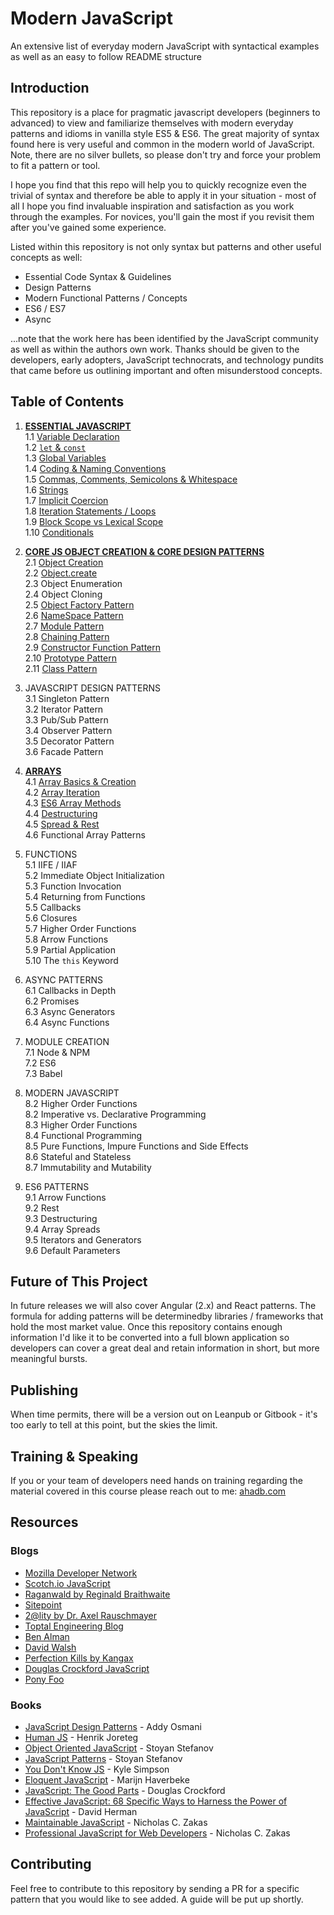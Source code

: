 # Modern JavaScript
An extensive list of everyday modern JavaScript with syntactical examples as well as an easy to follow README structure

## Introduction
This repository is a place for pragmatic javascript developers (beginners to advanced) to view and familiarize themselves with modern
everyday patterns and idioms in vanilla style ES5 & ES6. The great majority of syntax found here is very useful and common in the modern world of JavaScript. Note, there are no silver bullets, so please don't try and force your problem to fit a pattern or tool.

I hope you find that this repo will help you to quickly recognize even the trivial of syntax and therefore be able to apply it in your situation - most of all I hope you find invaluable inspiration and satisfaction as you work through the examples. For novices, you'll gain the most if you revisit them after you've gained some experience.

Listed within this repository is not only syntax but patterns and other useful concepts as well:
 * Essential Code Syntax & Guidelines
 * Design Patterns
 * Modern Functional Patterns / Concepts
 * ES6 / ES7
 * Async
 
...note that the work here has been identified by the JavaScript community as well as within the authors own work. Thanks should be given to the developers, early adopters, JavaScript technocrats, and technology pundits that came before us outlining important and often misunderstood concepts. 

## Table of Contents

1. [**ESSENTIAL JAVASCRIPT**](https://github.com/ahadb/javascript-patterns/tree/master/essential-javascript)  
    1.1 [Variable Declaration](https://github.com/ahadb/javascript-patterns/tree/master/essential-javascript#variable-declarations)  
    1.2 [`let` & `const`](https://github.com/ahadb/javascript-patterns/tree/master/essential-javascript#let-and-const)   
    1.3 [Global Variables](https://github.com/ahadb/javascript-patterns/tree/master/essential-javascript#global-variables)  
    1.4 [Coding & Naming Conventions](https://github.com/ahadb/javascript-patterns/tree/master/essential-javascript#coding-and-naming-conventions)  
    1.5 [Commas, Comments, Semicolons & Whitespace](https://github.com/ahadb/javascript-patterns/tree/master/essential-javascript#commas-comments-semicolons-and-whitespace)  
    1.6 [Strings](https://github.com/ahadb/javascript-patterns/tree/master/essential-javascript#strings)  
    1.7 [Implicit Coercion](https://github.com/ahadb/javascript-patterns/tree/master/essential-javascript#implicit-coercion)    
    1.8 [Iteration Statements / Loops](https://github.com/ahadb/javascript-patterns/blob/master/essential-javascript/README.md#iteration-statements)  
    1.9 [Block Scope vs Lexical Scope](https://github.com/ahadb/javascript-patterns/blob/master/essential-javascript/README.md#scope)  
    1.10 [Conditionals](https://github.com/ahadb/javascript-patterns/blob/master/essential-javascript/README.md#conditionals)  
 
2. [**CORE JS OBJECT CREATION & CORE DESIGN PATTERNS**](https://github.com/ahadb/javascript-patterns/tree/master/objects)  
    2.1 [Object Creation](https://github.com/ahadb/javascript-patterns/tree/master/objects#object-creation)  
    2.2 [Object.create](https://github.com/ahadb/javascript-patterns/tree/master/objects#object-create)  
    2.3 Object Enumeration  
    2.4 Object Cloning  
    2.5 [Object Factory Pattern](https://github.com/ahadb/javascript-patterns/tree/master/objects#object-factory-pattern)  
    2.6 [NameSpace Pattern](https://github.com/ahadb/javascript-patterns/tree/master/objects#namespace-pattern)   
    2.7 [Module Pattern](https://github.com/ahadb/javascript-patterns/tree/master/objects#module-pattern)    
    2.8 [Chaining Pattern](https://github.com/ahadb/javascript-patterns/tree/master/objects#chaining-pattern)  
    2.9 [Constructor Function Pattern](https://github.com/ahadb/javascript-patterns/tree/master/objects#es5-constructor-function-pattern)    
    2.10 [Prototype Pattern](https://github.com/ahadb/javascript-patterns/tree/master/objects#prototype-pattern)     
    2.11 [Class Pattern](https://github.com/ahadb/javascript-patterns/tree/master/objects#class-pattern)  

3. JAVASCRIPT DESIGN PATTERNS  
    3.1 Singleton Pattern  
    3.2 Iterator Pattern    
    3.3 Pub/Sub Pattern  
    3.4 Observer Pattern  
    3.5 Decorator Pattern  
    3.6 Facade Pattern 
       
4. [**ARRAYS**](https://github.com/ahadb/modern-javascript/tree/master/arrays)    
    4.1 [Array Basics & Creation](https://github.com/ahadb/javascript-patterns/blob/master/arrays/array-creation.js)       
    4.2 [Array Iteration](https://github.com/ahadb/javascript-patterns/blob/master/arrays/array-iteration.js)  
    4.3 [ES6 Array Methods](https://github.com/ahadb/modern-javascript/blob/master/arrays/es6-array-methods.js)  
    4.4 [Destructuring](https://github.com/ahadb/modern-javascript/blob/master/arrays/destructuring.js)  
    4.5 [Spread & Rest](https://github.com/ahadb/modern-javascript/blob/master/arrays/spread-operator.js)     
    4.6 Functional Array Patterns             

5. FUNCTIONS  
    5.1 IIFE / IIAF  
    5.2 Immediate Object Initialization      
    5.3 Function Invocation  
    5.4 Returning from Functions  
    5.5 Callbacks  
    5.6 Closures  
    5.7 Higher Order Functions  
    5.8 Arrow Functions  
    5.9 Partial Application  
    5.10 The `this` Keyword  

6. ASYNC PATTERNS  
    6.1 Callbacks in Depth  
    6.2 Promises  
    6.3 Async Generators  
    6.4 Async Functions  
 
7. MODULE CREATION  
    7.1 Node & NPM    
    7.2 ES6  
    7.3 Babel  
 
8. MODERN JAVASCRIPT   
    8.2 Higher Order Functions  
    8.2 Imperative vs. Declarative Programming  
    8.3 Higher Order Functions  
    8.4 Functional Programming  
    8.5 Pure Functions, Impure Functions and Side Effects  
    8.6 Stateful and Stateless  
    8.7 Immutability and Mutability

9. ES6 PATTERNS  
    9.1 Arrow Functions  
    9.2 Rest  
    9.3 Destructuring      
    9.4 Array Spreads  
    9.5 Iterators and Generators  
    9.6 Default Parameters  

## Future of This Project
In future releases we will also cover Angular (2.x) and React patterns. The formula for adding patterns will be determinedby libraries / frameworks that hold the most market value. Once this repository contains enough information I'd like it to be converted into a full blown application so developers can cover a great deal and retain information in short, but more meaningful bursts.

## Publishing
When time permits, there will be a version out on Leanpub or Gitbook - it's too early to tell at this point, but the skies the limit.

## Training & Speaking
If you or your team of developers need hands on training regarding the material covered in this course please reach out to me: [ahadb.com](http://ahadb.com)

## Resources

### Blogs

* [Mozilla Developer Network](https://developer.mozilla.org/en-US/docs/Web/JavaScript)
* [Scotch.io JavaScript](https://scotch.io/tag/javascript)
* [Raganwald by Reginald Braithwaite](http://raganwald.com/)
* [Sitepoint](https://www.sitepoint.com/javascript/raw-javascript/)
* [2@lity by Dr. Axel Rauschmayer](http://www.2ality.com/)
* [Toptal Engineering Blog](https://www.toptal.com/developers/blog)
* [Ben Alman](http://benalman.com/)
* [David Walsh](https://davidwalsh.name/)
* [Perfection Kills by Kangax](http://perfectionkills.com/)
* [Douglas Crockford JavaScript](http://javascript.crockford.com/)
* [Pony Foo](https://ponyfoo.com/)

### Books
* [JavaScript Design Patterns](https://addyosmani.com/resources/essentialjsdesignpatterns/book/) - Addy Osmani
* [Human JS](http://read.humanjavascript.com/) - Henrik Joreteg
* [Object Oriented JavaScript](https://www.amazon.com/Object-Oriented-JavaScript-Stoyan-Stefanov-ebook/dp/B0057UNEJC) - Stoyan Stefanov
* [JavaScript Patterns](http://shop.oreilly.com/product/9780596806767.do) - Stoyan Stefanov
* [You Don't Know JS](http://shop.oreilly.com/category/get/kyle-simpson-kit.do) - Kyle Simpson
* [Eloquent JavaScript](http://eloquentjavascript.net/) - Marijn Haverbeke
* [JavaScript: The Good Parts](http://shop.oreilly.com/product/9780596517748.do) - Douglas Crockford
* [Effective JavaScript: 68 Specific Ways to Harness the Power of JavaScript](https://www.amazon.com/Effective-JavaScript-Specific-Software-Development/dp/0321812182) - David Herman
* [Maintainable JavaScript](https://www.amazon.com/Maintainable-JavaScript-Writing-Readable-Code/dp/1449327680/ref=sr_1_sc_1?s=books&ie=UTF8&qid=1480954592&sr=1-1-spell&keywords=maintanable+javascript) - Nicholas C. Zakas
* [Professional JavaScript for Web Developers](http://shop.oreilly.com/product/9781118026694.do) - Nicholas C. Zakas 


## Contributing
Feel free to contribute to this repository by sending a PR for a specific pattern that you would like to see added. A guide will be
put up shortly. 
